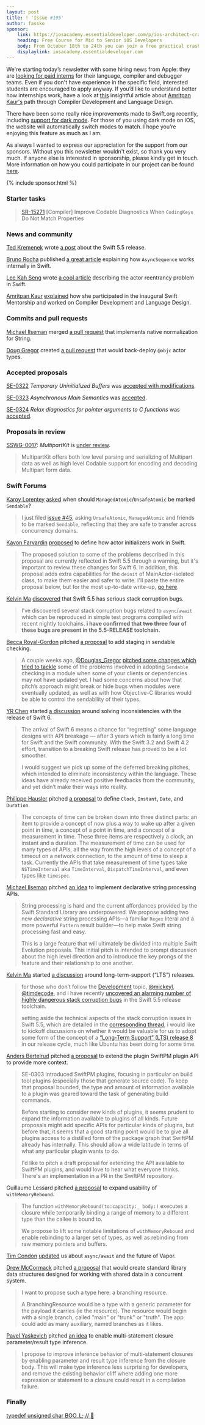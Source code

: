 ```yaml
---
layout: post
title: ! 'Issue #195'
author: fassko
sponsor:
    link: https://iosacademy.essentialdeveloper.com/p/ios-architect-crash-course-swbe1c9/
    heading: Free Course for Mid to Senior iOS Developers
    body: From October 18th to 24th you can join a free practical crash course for iOS devs who want to become complete senior developers.
    displaylink: iosacademy.essentialdeveloper.com
---
```


We're starting today’s newsletter with some hiring news from Apple: they are [looking for paid interns](https://twitter.com/jckarter/status/1441445811523502088) for their language, compiler and debugger teams. Even if you don't have experience in the specific field, interested students are encouraged to apply anyway. If you’d like to understand better how internships work, have a look at [this](https://forums.swift.org/t/swift-mentorship-compiler-language-design/52522) insightful article about [Amritpan Kaur's](https://twitter.com/Amritpan) path through Compiler Development and Language Design.

There have been some really nice improvements made to Swift.org recently, including [support for dark mode](https://forums.swift.org/t/swift-org-in-dark-mode/52495). For those of you using dark mode on iOS, the website will automatically switch modes to match. I hope you’re enjoying this feature as much as I am.

As always I wanted to express our appreciation for the support from our sponsors. Without you this newsletter wouldn't exist, so thank you very much. If anyone else is interested in sponsorship, please kindly get in touch. More information on how you could participate in our project can be found [here](https://swiftweeklybrief.com/sponsorship/).

<!--excerpt-->

{% include sponsor.html %}

### Starter tasks

> [SR-15271](https://bugs.swift.org/browse/SR-15271) [Compiler] Improve Codable Diagnostics When `CodingKeys` Do Not Match Properties

### News and community

[Ted Kremenek](https://twitter.com/tkremenek) wrote [a post](https://swift.org/blog/swift-5-5-released/) about the Swift 5.5 release.

[Bruno Rocha](https://twitter.com/rockbruno_) published [a great article](https://swiftrocks.com/how-asyncsequence-works-internally-in-swift) explaining how `AsyncSequence` works internally in Swift.

[Lee Kah Seng](https://twitter.com/Lee_Kah_Seng) wrote [a cool article](https://swiftsenpai.com/swift/actor-reentrancy-problem/) describing the actor reentrancy problem in Swift.

[Amritpan Kaur](https://twitter.com/Amritpan) [explained](https://forums.swift.org/t/swift-mentorship-compiler-language-design/52522) how she participated in the inaugural Swift Mentorship and worked on Compiler Development and Language Design.

### Commits and pull requests

[Michael Ilseman](https://github.com/milseman) merged [a pull request](https://github.com/apple/swift/pull/38922) that implements native normalization for String.

[Doug Gregor](https://twitter.com/dgregor79) created [a pull request](https://github.com/apple/swift/pull/39609) that would back-deploy `@objc` actor types.

### Accepted proposals

[SE-0322](https://github.com/apple/swift-evolution/blob/main/proposals/0322-temporary-buffers.md) *Temporary Uninitialized Buffers* was [accepted with modifications](https://forums.swift.org/t/accepted-with-modifications-se-0322-temporary-uninitialized-buffers/52532).

[SE-0323](https://github.com/apple/swift-evolution/blob/main/proposals/0323-async-main-semantics.md) *Asynchronous Main Semantics* was [accepted](https://forums.swift.org/t/accepted-se-0323-asynchronous-main-semantics/52531).

[SE-0324](https://github.com/apple/swift-evolution/blob/main/proposals/0324-c-lang-pointer-arg-conversion.md) *Relax diagnostics for pointer arguments to C functions* was [accepted](https://forums.swift.org/t/accepted-se-0324-relax-diagnostics-for-pointer-arguments-to-c-functions/52599).

### Proposals in review

[SSWG-0017](https://github.com/swift-server/sswg/blob/main/proposals/0017-multipart-kit.md): *MultipartKit* is [under review](https://forums.swift.org/t/sswg-0017-multipartkit/52586).

> MultipartKit offers both low level parsing and serializing of Multipart data as well as high level Codable support for encoding and decoding Multipart form data.

### Swift Forums

[Karoy Lorentey](https://twitter.com/lorentey) [asked](https://forums.swift.org/t/when-should-managedatomic-unsafeatomic-be-marked-sendable/52321) when should `ManagedAtomic`/`UnsafeAtomic` be marked `Sendable`?

> I just filed [issue #45](https://github.com/apple/swift-atomics/issues/45), asking `UnsafeAtomic`, `ManagedAtomic` and friends to be marked `Sendable`, reflecting that they are safe to transfer across concurrency domains.

[Kavon Farvardin](https://twitter.com/call1cc) [proposed](https://forums.swift.org/t/proposal-actor-initializers-and-deinitializers/52322) to define how actor initializers work in Swift.

> The proposed solution to some of the problems described in this proposal are currently reflected in Swift 5.5 through a warning, but it's important to review these changes for Swift 6. In addition, this proposal adds extra capabilities for the `deinit` of MainActor-isolated class, to make them easier and safer to write. I'll paste the entire proposal below, but for the most up-to-date write-up, [go here](https://github.com/kavon/swift-evolution/blob/actor-init-proposal2/proposals/nnnn-actor-initializers.md).

[Kelvin Ma](https://github.com/kelvin13) [discovered](https://forums.swift.org/t/swift-5-5-has-serious-stack-corruption-bugs/52344) that Swift 5.5 has serious stack corruption bugs.

> I’ve discovered several stack corruption bugs related to `async`/`await` which can be reproduced in simple test programs compiled with recent nightly toolchains. **i have confirmed that ~~two~~  ~~three~~ four of these bugs are present in the 5.5-RELEASE toolchain.**

[Becca Royal-Gordon](https://forums.swift.org/u/beccadax) pitched [a proposal](https://forums.swift.org/t/pitch-2-staging-in-sendable-checking/52413) to add staging in sendable checking.

> A couple weeks ago, [@Douglas_Gregor](https://forums.swift.org/u/douglas_gregor) [pitched some changes which tried to tackle](https://forums.swift.org/t/pitch-staging-in-sendable-checking/51341) some of the problems involved in adopting `Sendable` checking in a module when some of your clients or dependencies may not have updated yet. I had some concerns about how that pitch’s approach might break or hide bugs when modules were eventually updated, as well as with how Objective-C libraries would be able to control the sendability of their types.

[YR Chen](https://forums.swift.org/u/stevapple) started [a discussion](https://forums.swift.org/t/upon-swift-6-solve-inconsistency-within-the-language/52437) around solving inconsistencies with the release of Swift 6.

> The arrival of Swift 6 means a chance for “regretting” some language designs with API breakage — after 3 years which is fairly a long time for Swift and the Swift community. With the Swift 3.2 and Swift 4.2 effort, transition to a breaking Swift release has proved to be a lot smoother.
>
> I would suggest we pick up some of the deferred breaking pitches, which intended to eliminate inconsistency within the language. These ideas have already received positive feedbacks from the community, and yet didn’t make their ways into reality.

[Philippe Hausler](https://forums.swift.org/u/philippe_hausler) pitched [a proposal](https://forums.swift.org/t/pitch-clock-instant-date-and-duration/52451) to define `Clock`, `Instant`, `Date`, and `Duration`.

> The concepts of time can be broken down into three distinct parts: an item to provide a concept of now plus a way to wake up after a given point in time, a concept of a point in time, and a concept of a measurement in time. These three items are respectively a clock, an instant and a duration. The measurement of time can be used for many types of APIs, all the way from the high levels of a concept of a timeout on a network connection, to the amount of time to sleep a task. Currently the APIs that take measurement of time types take `NSTimeInterval` aka `TimeInterval`, `DispatchTimeInterval`, and even types like `timespec`.

[Michael Ilseman](https://twitter.com/Ilseman) pitched [an idea](https://forums.swift.org/t/declarative-string-processing-overview/52459) to implement declarative string processing APIs.

> String processing is hard and the current affordances provided by the Swift Standard Library are underpowered. We propose adding two new _declarative_ string processing APIs—a familiar `Regex` literal and a more powerful `Pattern` result builder—to help make Swift string processing fast and easy.
>
> This is a large feature that will ultimately be divided into multiple Swift Evolution proposals. This initial pitch is intended to prompt discussion about the high level direction and to introduce the key prongs of the feature and their relationship to one another.

[Kelvin Ma](https://github.com/kelvin13) started [a discussion](https://forums.swift.org/t/we-need-long-term-support-lts-releases/52462) around long-term-support (“LTS”) releases.

> for those who don’t follow the [Development](https://forums.swift.org/c/development) topic, [@mickeyl](https://forums.swift.org/u/mickeyl), [@timdecode](https://forums.swift.org/u/timdecode), and i have recently [uncovered an alarming number of highly dangerous stack corruption bugs](https://forums.swift.org/t/swift-5-5-has-serious-stack-corruption-bugs/52344) in the Swift 5.5 release toolchain.
>
> setting aside the technical aspects of the stack corruption issues in Swift 5.5, which are detailed in the [corresponding thread](https://forums.swift.org/t/swift-5-5-has-serious-stack-corruption-bugs/52344), i would like to kickoff discussions on whether it would be valuable for us to adopt some form of the concept of a [“Long-Term Support” (LTS) release 8](https://en.wikipedia.org/wiki/Long-term_support) in our release cycle, much like Ubuntu has been doing for some time.

[Anders Bertelrud](https://forums.swift.org/u/abertelrud) pitched [a proposal](https://forums.swift.org/t/pitch-additional-api-available-to-swiftpm-plugins/52494) to extend the plugin SwiftPM plugin API to provide more context.

> SE-0303 introduced SwiftPM plugins, focusing in particular on build tool plugins (especially those that generate source code). To keep that proposal bounded, the type and amount of information available to a plugin was geared toward the task of generating build commands.
>
> Before starting to consider new kinds of plugins, it seems prudent to expand the information available to plugins of all kinds. Future proposals might add specific APIs for particular kinds of plugins, but before that, it seems that a good starting point would be to give all plugins access to a distilled form of the package graph that SwiftPM already has internally. This should allow a wide latitude in terms of what any particular plugin wants to do.
>
> I'd like to pitch a draft proposal for extending the API available to SwiftPM plugins, and would love to hear what everyone thinks. There's an implementation in a PR in the SwiftPM repository.

Guillaume Lessard pitched [a proposal](https://forums.swift.org/t/pitch-expand-usability-of-withmemoryrebound/52500) to expand usability of `withMemoryRebound`.

> The function `withMemoryRebound(to:capacity:_ body:)` executes a closure while temporarily binding a range of memory to a different type than the callee is bound to.  
>
>We propose to lift some notable limitations of `withMemoryRebound` and enable rebinding to a larger set of types, as well as rebinding from raw memory pointers and buffers.

[Tim Condon](https://twitter.com/0xTim) [updated](https://forums.swift.org/t/async-await-and-the-future-of-vapor/52590) us about `async/await` and the future of Vapor.

[Drew McCormack](https://forums.swift.org/u/drewmccormack) pitched [a proposal](https://forums.swift.org/t/proposal-a-standard-library-type-for-working-with-shared-data-in-a-concurrent-system/52603) that would create standard library data structures designed for working with shared data in a concurrent system.

> I want to propose such a type here: a branching resource.
>
> A BranchingResource would be a type with a generic parameter for the payload it carries (ie the resource). The resource would begin with a single branch, called "main" or "trunk" or "truth". The app could add as many auxiliary, named branches as it likes.

[Pavel Yaskevich](https://twitter.com/pyaskevich) pitched [an idea](https://forums.swift.org/t/pitch-enable-multi-statement-closure-parameter-result-type-inference/52619) to enable multi-statement closure parameter/result type inference.

> I propose to improve inference behavior of multi-statement closures by enabling parameter and result type inference from the closure body. This will make type inference less surprising for developers, and remove the existing behavior cliff where adding one more expression or statement to a closure could result in a compilation failure.

### Finally

[typedef unsigned char BOO_L; // 👻](https://twitter.com/jckarter/status/1444003858468855816)
